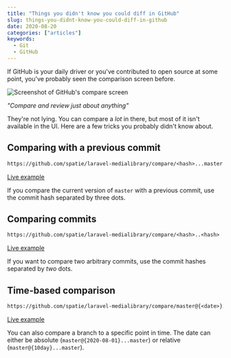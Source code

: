 ```yaml
---
title: "Things you didn't know you could diff in GitHub"
slug: things-you-didnt-know-you-could-diff-in-github
date: 2020-08-20
categories: ["articles"]
keywords:
  - Git
  - GitHub
---
```


If GitHub is your daily driver or you've contributed to open source at some point, you've probably seen the comparison screen before.

![Screenshot of GitHub's compare screen](/media/github-compare.jpg)

_"Compare and review just about anything"_

They're not lying. You can compare a _lot_ in there, but most of it isn't available in the UI. Here are a few tricks you probably didn't know about.

<!--more-->

## Comparing with a previous commit

```txt
https://github.com/spatie/laravel-medialibrary/compare/<hash>...master
```

<p><a href="https://github.com/spatie/laravel-medialibrary/compare/091a1c3...master" target="_blank" rel="noreferrer nofollow">Live example</a></p>

If you compare the current version of `master` with a previous commit, use the commit hash separated by three dots.

## Comparing commits

```txt
https://github.com/spatie/laravel-medialibrary/compare/<hash>..<hash>
```

<p><a href="https://github.com/spatie/laravel-medialibrary/compare/091a1c3..8447399" target="_blank" rel="noreferrer nofollow">Live example</a></p>

If you want to compare two arbitrary commits, use the commit hashes separated by _two_ dots.

## Time-based comparison

```txt
https://github.com/spatie/laravel-medialibrary/compare/master@{<date>}...master
```

<p><a href="https://github.com/spatie/laravel-medialibrary/compare/master@%7B2020-08-01%7D...master" target="_blank" rel="noreferrer nofollow">Live example</a></p>

You can also compare a branch to a specific point in time. The date can either be absolute (`master@{2020-08-01}...master`) or relative (`master@{10day}...master`).

